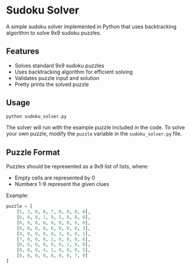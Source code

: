 # Sudoku Solver

A simple sudoku solver implemented in Python that uses backtracking algorithm to solve 9x9 sudoku puzzles.

## Features

- Solves standard 9x9 sudoku puzzles
- Uses backtracking algorithm for efficient solving
- Validates puzzle input and solution
- Pretty prints the solved puzzle

## Usage

```python
python sudoku_solver.py
```

The solver will run with the example puzzle included in the code. To solve your own puzzle, modify the `puzzle` variable in the `sudoku_solver.py` file.

## Puzzle Format

Puzzles should be represented as a 9x9 list of lists, where:
- Empty cells are represented by 0
- Numbers 1-9 represent the given clues

Example:
```python
puzzle = [
    [5, 3, 0, 0, 7, 0, 0, 0, 0],
    [6, 0, 0, 1, 9, 5, 0, 0, 0],
    [0, 9, 8, 0, 0, 0, 0, 6, 0],
    [8, 0, 0, 0, 6, 0, 0, 0, 3],
    [4, 0, 0, 8, 0, 3, 0, 0, 1],
    [7, 0, 0, 0, 2, 0, 0, 0, 6],
    [0, 6, 0, 0, 0, 0, 2, 8, 0],
    [0, 0, 0, 4, 1, 9, 0, 0, 5],
    [0, 0, 0, 0, 8, 0, 0, 7, 9]
]
```
